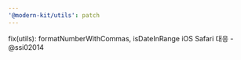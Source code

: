 ```yaml
---
'@modern-kit/utils': patch
---
```


fix(utils): formatNumberWithCommas, isDateInRange iOS Safari 대응 - @ssi02014
